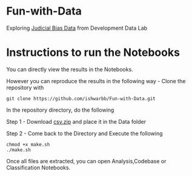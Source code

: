 # Fun-with-Data

Exploring [Judicial Bias Data](https://www.devdatalab.org/judicial-bias) from Development Data Lab 

# Instructions to run the Notebooks
You can directly view the results in the Notebooks. 

However you can reproduce the results in the following way - 
Clone the repository with 

```
git clone https://github.com/ishwarbb/Fun-with-Data.git
```

In the repository directory, do the following

Step 1 - Download [csv.zip](https://drive.google.com/file/d/1vZuxBLdJL9I8nOaeSljXChbLUJz7m85F/view?usp=sharing) and place it in the Data folder 

Step 2 - Come back to the Directory and Execute the following 

```
chmod +x make.sh
./make.sh
```

Once all files are extracted, you can open Analysis,Codebase or Classification Notebooks.
